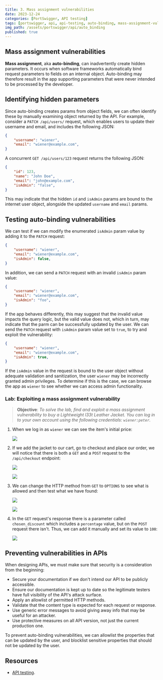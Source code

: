 ```yaml
---
title: 3. Mass assignment vulnerabilities
date: 2023-12-24
categories: [PortSwigger, API testing]
tags: [portswigger, api, api-testing, auto-binding, mass-assignment-vulnerabilities]
img_path: /assets/portswigger/api/auto_binding
published: true
---
```


## Mass assignment vulnerabilities

**Mass assignment**, aka **auto-binding**, can inadvertently create hidden parameters. It occurs when software frameworks automatically bind request parameters to fields on an internal object. Auto-binding may therefore result in the app supporting parameters that were never intended to be processed by the developer.

## Identifying hidden parameters

Since auto-binding creates params from object fields, we can often identify these by manually examining object returned by the API. For example, consider a `PATCH /api/users/` request, which enables users to update their username and email, and includes the following JSON:

```json
{
    "username": "wiener",
    "email": "wiener@example.com",
}
```

A concurrent `GET /api/users/123` request returns the following JSON:

```json
{
    "id": 123,
    "name": "John Doe",
    "email": "john@example.com",
    "isAdmin": "false",
}
```

This may indicate that the hidden `id` and `isAdmin` params are bound to the internet user object, alongside the updated `username` and `email` params.

## Testing auto-binding vulnerabilities

We can test if we can modify the enumerated `isAdmin` param value by adding it to the `PATCH` request:

```json
{
    "username": "wiener",
    "email": "wiener@example.com",
    "isAdmin": false,
}
```

In addition, we can send a `PATCH` request with an invalid `isAdmin` param value:

```json
{
    "username": "wiener",
    "email": "wiener@example.com",
    "isAdmin": "foo",
}
```

If the app behaves differently, this may suggest that the invalid value impacts the query logic, but the valid value does not, which in turn, may indicate that the parm can be successfully updated by the user. We can send the `PATCH` request with `isAdmin` param value set to `true`, to try and exploit the vulnerability:

```json
{
    "username": "wiener",
    "email": "wiener@example.com",
    "isAdmin": true,
}
```

If the `isAdmin` value in the request is bound to the user object without adequate validation and sanitization, the user `wiener` may be incorrectly granted admin privileges. To determine if this is the case, we can browse the app as `wiener` to see whether we can access admin functionality.

### Lab: Exploiting a mass assignment vulnerability

> **Objective**: _To solve the lab, find and exploit a mass assignment vulnerability to buy a Lightweight l33t Leather Jacket. You can log in to your own account using the following credentials: `wiener:peter`._

1. When we log in as `wiener` we can see the item's initial price:

    ![](lab1_initial_price.png)

2. If we add the jacket to our cart, go to checkout and place our order, we will notice that there is both a `GET` and a `POST` request to the `/api/checkout` endpoint:

    ![](lab1_cart.png)

    ![](lab1_checkout_request.png)

3. We can change the HTTP method from `GET` to `OPTIONS` to see what is allowed and then test what we have found:

    ![](lab1_checkout_get.png)

    ![](lab1_checkout_post.png)

4. In the `GET` request's response there is a parameter called `chosen_discount` which includes a `percentage` value, but on the `POST` request there isn't. Thus, we can add it manually and set its value to `100`:

    ![](lab1_modified_post.png)

## Preventing vulnerabilities in APIs

When designing APIs, we must make sure that security is a consideration from the beginning:
- Secure your documentation if we don't intend our API to be publicly accessible.
- Ensure our documentation is kept up to date so the legitimate testers have full visibility of the API's attack surface.
- Apply an allowlist of permitted HTTP methods.
- Validate that the content type is expected for each request or response.
- Use generic error messages to avoid giving away info that may be useful for an attacker.
- Use protective measures on all API version, not just the current production one.

To prevent auto-binding vulnerabilities, we can allowlist the properties that can be updated by the user, and blocklist sensitive properties that should not be updated by the user.

## Resources

- [API testing](https://portswigger.net/web-security/learning-paths/api-testing).